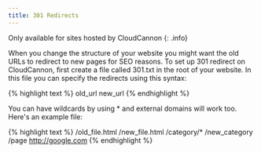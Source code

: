 ```yaml
---
title: 301 Redirects
---
```

Only available for sites hosted by CloudCannon
{: .info}

When you change the structure of your website you might want the old URLs to redirect to new pages for SEO reasons. To set up 301 redirect on CloudCannon, first create a file called 301.txt in the root of your website. In this file you can specify the redirects using this syntax:

{% highlight text %}
old_url new_url
{% endhighlight %}

You can have wildcards by using * and external domains will work too. Here's an example file:

{% highlight text %}
/old_file.html /new_file.html
/category/* /new_category
/page http://google.com
{% endhighlight %}
